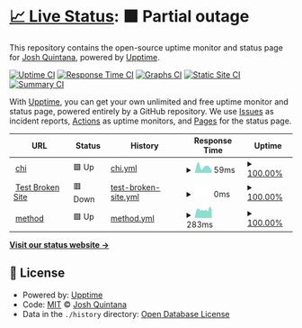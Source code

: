 # [📈 Live Status](https://joshq00.github.io/chi-uptime): <!--live status--> **🟧 Partial outage**

This repository contains the open-source uptime monitor and status page for [Josh Quintana](https://joshq00.github.io/chi-uptime), powered by [Upptime](https://github.com/upptime/upptime).

[![Uptime CI](https://github.com/joshq00/chi-uptime/workflows/Uptime%20CI/badge.svg)](https://github.com/joshq00/chi-uptime/actions?query=workflow%3A%22Uptime+CI%22)
[![Response Time CI](https://github.com/joshq00/chi-uptime/workflows/Response%20Time%20CI/badge.svg)](https://github.com/joshq00/chi-uptime/actions?query=workflow%3A%22Response+Time+CI%22)
[![Graphs CI](https://github.com/joshq00/chi-uptime/workflows/Graphs%20CI/badge.svg)](https://github.com/joshq00/chi-uptime/actions?query=workflow%3A%22Graphs+CI%22)
[![Static Site CI](https://github.com/joshq00/chi-uptime/workflows/Static%20Site%20CI/badge.svg)](https://github.com/joshq00/chi-uptime/actions?query=workflow%3A%22Static+Site+CI%22)
[![Summary CI](https://github.com/joshq00/chi-uptime/workflows/Summary%20CI/badge.svg)](https://github.com/joshq00/chi-uptime/actions?query=workflow%3A%22Summary+CI%22)

With [Upptime](https://upptime.js.org), you can get your own unlimited and free uptime monitor and status page, powered entirely by a GitHub repository. We use [Issues](https://github.com/joshq00/chi-uptime/issues) as incident reports, [Actions](https://github.com/joshq00/chi-uptime/actions) as uptime monitors, and [Pages](https://joshq00.github.io/chi-uptime) for the status page.

<!--start: status pages-->
<!-- This summary is generated by Upptime (https://github.com/upptime/upptime) -->
<!-- Do not edit this manually, your changes will be overwritten -->
<!-- prettier-ignore -->
| URL | Status | History | Response Time | Uptime |
| --- | ------ | ------- | ------------- | ------ |
| <img alt="" src="https://favicons.githubusercontent.com/198.12.106.211" height="13"> [chi](http://198.12.106.211:8000) | 🟩 Up | [chi.yml](https://github.com/joshq00/chi-uptime/commits/HEAD/history/chi.yml) | <details><summary><img alt="Response time graph" src="./graphs/chi/response-time-week.png" height="20"> 59ms</summary><br><a href="https://joshq00.github.io/chi-uptime/history/chi"><img alt="Response time 59" src="https://img.shields.io/endpoint?url=https%3A%2F%2Fraw.githubusercontent.com%2Fjoshq00%2Fchi-uptime%2FHEAD%2Fapi%2Fchi%2Fresponse-time.json"></a><br><a href="https://joshq00.github.io/chi-uptime/history/chi"><img alt="24-hour response time 59" src="https://img.shields.io/endpoint?url=https%3A%2F%2Fraw.githubusercontent.com%2Fjoshq00%2Fchi-uptime%2FHEAD%2Fapi%2Fchi%2Fresponse-time-day.json"></a><br><a href="https://joshq00.github.io/chi-uptime/history/chi"><img alt="7-day response time 59" src="https://img.shields.io/endpoint?url=https%3A%2F%2Fraw.githubusercontent.com%2Fjoshq00%2Fchi-uptime%2FHEAD%2Fapi%2Fchi%2Fresponse-time-week.json"></a><br><a href="https://joshq00.github.io/chi-uptime/history/chi"><img alt="30-day response time 59" src="https://img.shields.io/endpoint?url=https%3A%2F%2Fraw.githubusercontent.com%2Fjoshq00%2Fchi-uptime%2FHEAD%2Fapi%2Fchi%2Fresponse-time-month.json"></a><br><a href="https://joshq00.github.io/chi-uptime/history/chi"><img alt="1-year response time 59" src="https://img.shields.io/endpoint?url=https%3A%2F%2Fraw.githubusercontent.com%2Fjoshq00%2Fchi-uptime%2FHEAD%2Fapi%2Fchi%2Fresponse-time-year.json"></a></details> | <details><summary><a href="https://joshq00.github.io/chi-uptime/history/chi">100.00%</a></summary><a href="https://joshq00.github.io/chi-uptime/history/chi"><img alt="All-time uptime 100.00%" src="https://img.shields.io/endpoint?url=https%3A%2F%2Fraw.githubusercontent.com%2Fjoshq00%2Fchi-uptime%2FHEAD%2Fapi%2Fchi%2Fuptime.json"></a><br><a href="https://joshq00.github.io/chi-uptime/history/chi"><img alt="24-hour uptime 100.00%" src="https://img.shields.io/endpoint?url=https%3A%2F%2Fraw.githubusercontent.com%2Fjoshq00%2Fchi-uptime%2FHEAD%2Fapi%2Fchi%2Fuptime-day.json"></a><br><a href="https://joshq00.github.io/chi-uptime/history/chi"><img alt="7-day uptime 100.00%" src="https://img.shields.io/endpoint?url=https%3A%2F%2Fraw.githubusercontent.com%2Fjoshq00%2Fchi-uptime%2FHEAD%2Fapi%2Fchi%2Fuptime-week.json"></a><br><a href="https://joshq00.github.io/chi-uptime/history/chi"><img alt="30-day uptime 100.00%" src="https://img.shields.io/endpoint?url=https%3A%2F%2Fraw.githubusercontent.com%2Fjoshq00%2Fchi-uptime%2FHEAD%2Fapi%2Fchi%2Fuptime-month.json"></a><br><a href="https://joshq00.github.io/chi-uptime/history/chi"><img alt="1-year uptime 100.00%" src="https://img.shields.io/endpoint?url=https%3A%2F%2Fraw.githubusercontent.com%2Fjoshq00%2Fchi-uptime%2FHEAD%2Fapi%2Fchi%2Fuptime-year.json"></a></details>
| <img alt="" src="https://favicons.githubusercontent.com/thissitedoesnotexist.koj.co" height="13"> [Test Broken Site](https://thissitedoesnotexist.koj.co) | 🟥 Down | [test-broken-site.yml](https://github.com/joshq00/chi-uptime/commits/HEAD/history/test-broken-site.yml) | <details><summary><img alt="Response time graph" src="./graphs/test-broken-site/response-time-week.png" height="20"> 0ms</summary><br><a href="https://joshq00.github.io/chi-uptime/history/test-broken-site"><img alt="Response time 0" src="https://img.shields.io/endpoint?url=https%3A%2F%2Fraw.githubusercontent.com%2Fjoshq00%2Fchi-uptime%2FHEAD%2Fapi%2Ftest-broken-site%2Fresponse-time.json"></a><br><a href="https://joshq00.github.io/chi-uptime/history/test-broken-site"><img alt="24-hour response time 0" src="https://img.shields.io/endpoint?url=https%3A%2F%2Fraw.githubusercontent.com%2Fjoshq00%2Fchi-uptime%2FHEAD%2Fapi%2Ftest-broken-site%2Fresponse-time-day.json"></a><br><a href="https://joshq00.github.io/chi-uptime/history/test-broken-site"><img alt="7-day response time 0" src="https://img.shields.io/endpoint?url=https%3A%2F%2Fraw.githubusercontent.com%2Fjoshq00%2Fchi-uptime%2FHEAD%2Fapi%2Ftest-broken-site%2Fresponse-time-week.json"></a><br><a href="https://joshq00.github.io/chi-uptime/history/test-broken-site"><img alt="30-day response time 0" src="https://img.shields.io/endpoint?url=https%3A%2F%2Fraw.githubusercontent.com%2Fjoshq00%2Fchi-uptime%2FHEAD%2Fapi%2Ftest-broken-site%2Fresponse-time-month.json"></a><br><a href="https://joshq00.github.io/chi-uptime/history/test-broken-site"><img alt="1-year response time 0" src="https://img.shields.io/endpoint?url=https%3A%2F%2Fraw.githubusercontent.com%2Fjoshq00%2Fchi-uptime%2FHEAD%2Fapi%2Ftest-broken-site%2Fresponse-time-year.json"></a></details> | <details><summary><a href="https://joshq00.github.io/chi-uptime/history/test-broken-site">100.00%</a></summary><a href="https://joshq00.github.io/chi-uptime/history/test-broken-site"><img alt="All-time uptime 100.00%" src="https://img.shields.io/endpoint?url=https%3A%2F%2Fraw.githubusercontent.com%2Fjoshq00%2Fchi-uptime%2FHEAD%2Fapi%2Ftest-broken-site%2Fuptime.json"></a><br><a href="https://joshq00.github.io/chi-uptime/history/test-broken-site"><img alt="24-hour uptime 100.00%" src="https://img.shields.io/endpoint?url=https%3A%2F%2Fraw.githubusercontent.com%2Fjoshq00%2Fchi-uptime%2FHEAD%2Fapi%2Ftest-broken-site%2Fuptime-day.json"></a><br><a href="https://joshq00.github.io/chi-uptime/history/test-broken-site"><img alt="7-day uptime 100.00%" src="https://img.shields.io/endpoint?url=https%3A%2F%2Fraw.githubusercontent.com%2Fjoshq00%2Fchi-uptime%2FHEAD%2Fapi%2Ftest-broken-site%2Fuptime-week.json"></a><br><a href="https://joshq00.github.io/chi-uptime/history/test-broken-site"><img alt="30-day uptime 100.00%" src="https://img.shields.io/endpoint?url=https%3A%2F%2Fraw.githubusercontent.com%2Fjoshq00%2Fchi-uptime%2FHEAD%2Fapi%2Ftest-broken-site%2Fuptime-month.json"></a><br><a href="https://joshq00.github.io/chi-uptime/history/test-broken-site"><img alt="1-year uptime 100.00%" src="https://img.shields.io/endpoint?url=https%3A%2F%2Fraw.githubusercontent.com%2Fjoshq00%2Fchi-uptime%2FHEAD%2Fapi%2Ftest-broken-site%2Fuptime-year.json"></a></details>
| <img alt="" src="https://favicons.githubusercontent.com/production.methodfi.com" height="13"> [method](https://production.methodfi.com/ping) | 🟩 Up | [method.yml](https://github.com/joshq00/chi-uptime/commits/HEAD/history/method.yml) | <details><summary><img alt="Response time graph" src="./graphs/method/response-time-week.png" height="20"> 283ms</summary><br><a href="https://joshq00.github.io/chi-uptime/history/method"><img alt="Response time 283" src="https://img.shields.io/endpoint?url=https%3A%2F%2Fraw.githubusercontent.com%2Fjoshq00%2Fchi-uptime%2FHEAD%2Fapi%2Fmethod%2Fresponse-time.json"></a><br><a href="https://joshq00.github.io/chi-uptime/history/method"><img alt="24-hour response time 283" src="https://img.shields.io/endpoint?url=https%3A%2F%2Fraw.githubusercontent.com%2Fjoshq00%2Fchi-uptime%2FHEAD%2Fapi%2Fmethod%2Fresponse-time-day.json"></a><br><a href="https://joshq00.github.io/chi-uptime/history/method"><img alt="7-day response time 283" src="https://img.shields.io/endpoint?url=https%3A%2F%2Fraw.githubusercontent.com%2Fjoshq00%2Fchi-uptime%2FHEAD%2Fapi%2Fmethod%2Fresponse-time-week.json"></a><br><a href="https://joshq00.github.io/chi-uptime/history/method"><img alt="30-day response time 283" src="https://img.shields.io/endpoint?url=https%3A%2F%2Fraw.githubusercontent.com%2Fjoshq00%2Fchi-uptime%2FHEAD%2Fapi%2Fmethod%2Fresponse-time-month.json"></a><br><a href="https://joshq00.github.io/chi-uptime/history/method"><img alt="1-year response time 283" src="https://img.shields.io/endpoint?url=https%3A%2F%2Fraw.githubusercontent.com%2Fjoshq00%2Fchi-uptime%2FHEAD%2Fapi%2Fmethod%2Fresponse-time-year.json"></a></details> | <details><summary><a href="https://joshq00.github.io/chi-uptime/history/method">100.00%</a></summary><a href="https://joshq00.github.io/chi-uptime/history/method"><img alt="All-time uptime 100.00%" src="https://img.shields.io/endpoint?url=https%3A%2F%2Fraw.githubusercontent.com%2Fjoshq00%2Fchi-uptime%2FHEAD%2Fapi%2Fmethod%2Fuptime.json"></a><br><a href="https://joshq00.github.io/chi-uptime/history/method"><img alt="24-hour uptime 100.00%" src="https://img.shields.io/endpoint?url=https%3A%2F%2Fraw.githubusercontent.com%2Fjoshq00%2Fchi-uptime%2FHEAD%2Fapi%2Fmethod%2Fuptime-day.json"></a><br><a href="https://joshq00.github.io/chi-uptime/history/method"><img alt="7-day uptime 100.00%" src="https://img.shields.io/endpoint?url=https%3A%2F%2Fraw.githubusercontent.com%2Fjoshq00%2Fchi-uptime%2FHEAD%2Fapi%2Fmethod%2Fuptime-week.json"></a><br><a href="https://joshq00.github.io/chi-uptime/history/method"><img alt="30-day uptime 100.00%" src="https://img.shields.io/endpoint?url=https%3A%2F%2Fraw.githubusercontent.com%2Fjoshq00%2Fchi-uptime%2FHEAD%2Fapi%2Fmethod%2Fuptime-month.json"></a><br><a href="https://joshq00.github.io/chi-uptime/history/method"><img alt="1-year uptime 100.00%" src="https://img.shields.io/endpoint?url=https%3A%2F%2Fraw.githubusercontent.com%2Fjoshq00%2Fchi-uptime%2FHEAD%2Fapi%2Fmethod%2Fuptime-year.json"></a></details>

<!--end: status pages-->

[**Visit our status website →**](https://joshq00.github.io/chi-uptime)

## 📄 License

- Powered by: [Upptime](https://github.com/upptime/upptime)
- Code: [MIT](./LICENSE) © [Josh Quintana](https://joshq00.github.io/chi-uptime)
- Data in the `./history` directory: [Open Database License](https://opendatacommons.org/licenses/odbl/1-0/)
